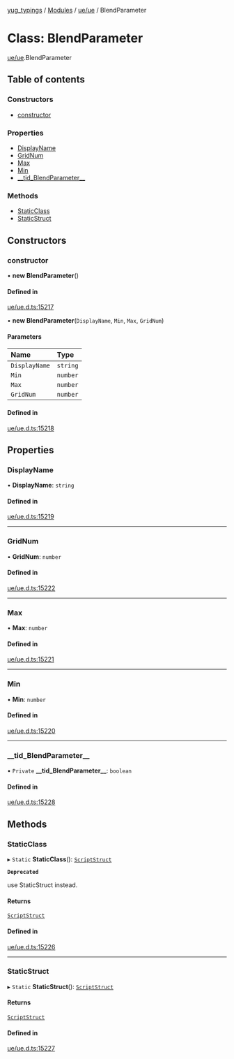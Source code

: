 [yug_typings](../README.md) / [Modules](../modules.md) / [ue/ue](../modules/ue_ue.md) / BlendParameter

# Class: BlendParameter

[ue/ue](../modules/ue_ue.md).BlendParameter

## Table of contents

### Constructors

- [constructor](ue_ue.BlendParameter.md#constructor)

### Properties

- [DisplayName](ue_ue.BlendParameter.md#displayname)
- [GridNum](ue_ue.BlendParameter.md#gridnum)
- [Max](ue_ue.BlendParameter.md#max)
- [Min](ue_ue.BlendParameter.md#min)
- [\_\_tid\_BlendParameter\_\_](ue_ue.BlendParameter.md#__tid_blendparameter__)

### Methods

- [StaticClass](ue_ue.BlendParameter.md#staticclass)
- [StaticStruct](ue_ue.BlendParameter.md#staticstruct)

## Constructors

### constructor

• **new BlendParameter**()

#### Defined in

[ue/ue.d.ts:15217](https://github.com/YugMetaverse/yug_typings/blob/25cad34/ue/ue.d.ts#L15217)

• **new BlendParameter**(`DisplayName`, `Min`, `Max`, `GridNum`)

#### Parameters

| Name | Type |
| :------ | :------ |
| `DisplayName` | `string` |
| `Min` | `number` |
| `Max` | `number` |
| `GridNum` | `number` |

#### Defined in

[ue/ue.d.ts:15218](https://github.com/YugMetaverse/yug_typings/blob/25cad34/ue/ue.d.ts#L15218)

## Properties

### DisplayName

• **DisplayName**: `string`

#### Defined in

[ue/ue.d.ts:15219](https://github.com/YugMetaverse/yug_typings/blob/25cad34/ue/ue.d.ts#L15219)

___

### GridNum

• **GridNum**: `number`

#### Defined in

[ue/ue.d.ts:15222](https://github.com/YugMetaverse/yug_typings/blob/25cad34/ue/ue.d.ts#L15222)

___

### Max

• **Max**: `number`

#### Defined in

[ue/ue.d.ts:15221](https://github.com/YugMetaverse/yug_typings/blob/25cad34/ue/ue.d.ts#L15221)

___

### Min

• **Min**: `number`

#### Defined in

[ue/ue.d.ts:15220](https://github.com/YugMetaverse/yug_typings/blob/25cad34/ue/ue.d.ts#L15220)

___

### \_\_tid\_BlendParameter\_\_

• `Private` **\_\_tid\_BlendParameter\_\_**: `boolean`

#### Defined in

[ue/ue.d.ts:15228](https://github.com/YugMetaverse/yug_typings/blob/25cad34/ue/ue.d.ts#L15228)

## Methods

### StaticClass

▸ `Static` **StaticClass**(): [`ScriptStruct`](ue_ue.ScriptStruct.md)

**`Deprecated`**

use StaticStruct instead.

#### Returns

[`ScriptStruct`](ue_ue.ScriptStruct.md)

#### Defined in

[ue/ue.d.ts:15226](https://github.com/YugMetaverse/yug_typings/blob/25cad34/ue/ue.d.ts#L15226)

___

### StaticStruct

▸ `Static` **StaticStruct**(): [`ScriptStruct`](ue_ue.ScriptStruct.md)

#### Returns

[`ScriptStruct`](ue_ue.ScriptStruct.md)

#### Defined in

[ue/ue.d.ts:15227](https://github.com/YugMetaverse/yug_typings/blob/25cad34/ue/ue.d.ts#L15227)
